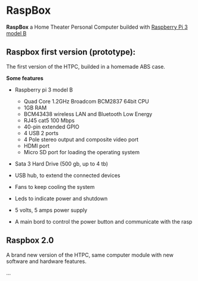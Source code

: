 # RaspBox

**RaspBox** a Home Theater Personal Computer builded with [Raspberry Pi 3 model B](https://www.raspberrypi.org/)


## Raspbox first version (prototype):

The first version of the HTPC, builded in a homemade ABS case.

**Some features**

- Raspberry pi 3 model B
  - Quad Core 1.2GHz Broadcom BCM2837 64bit CPU
  - 1GB RAM 
  - BCM43438 wireless LAN and Bluetooth Low Energy
  - RJ45 cat5 100 Mbps 
  - 40-pin extended GPIO
  - 4 USB 2 ports
  - 4 Pole stereo output and composite video port
  - HDMI port
  - Micro SD port for loading the operating system
  
- Sata 3 Hard Drive (500 gb, up to 4 tb)
- USB hub, to extend the connected devices
- Fans to keep cooling the system
- Leds to indicate power and shutdown
- 5 volts, 5 amps power supply
- A main bord to control the power button and communicate with the rasp

## Raspbox 2.0

A brand new version of the HTPC, same computer module with new software and hardware features.

...
